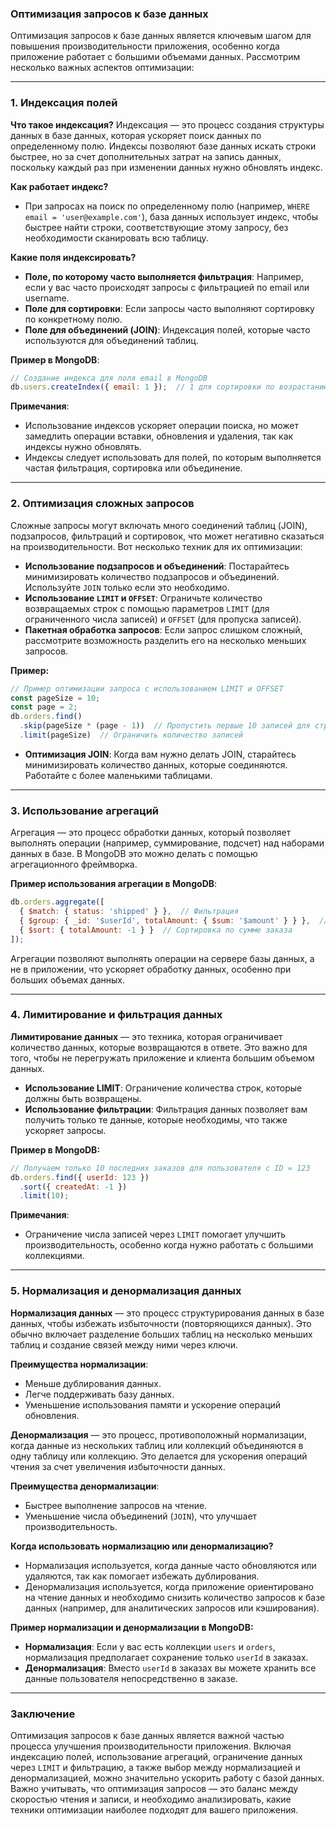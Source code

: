 ### Оптимизация запросов к базе данных

Оптимизация запросов к базе данных является ключевым шагом для повышения производительности приложения, особенно когда приложение работает с большими объемами данных. Рассмотрим несколько важных аспектов оптимизации:

---

### 1. **Индексация полей**

**Что такое индексация?**
Индексация — это процесс создания структуры данных в базе данных, которая ускоряет поиск данных по определенному полю. Индексы позволяют базе данных искать строки быстрее, но за счет дополнительных затрат на запись данных, поскольку каждый раз при изменении данных нужно обновлять индекс.

**Как работает индекс?**
- При запросах на поиск по определенному полю (например, `WHERE email = 'user@example.com'`), база данных использует индекс, чтобы быстрее найти строки, соответствующие этому запросу, без необходимости сканировать всю таблицу.

**Какие поля индексировать?**
- **Поле, по которому часто выполняется фильтрация**: Например, если у вас часто происходят запросы с фильтрацией по email или username.
- **Поле для сортировки**: Если запросы часто выполняют сортировку по конкретному полю.
- **Поле для объединений (JOIN)**: Индексация полей, которые часто используются для объединений таблиц.
  
**Пример в MongoDB**:

```javascript
// Создание индекса для поля email в MongoDB
db.users.createIndex({ email: 1 });  // 1 для сортировки по возрастанию, -1 — по убыванию
```

**Примечания**:
- Использование индексов ускоряет операции поиска, но может замедлить операции вставки, обновления и удаления, так как индексы нужно обновлять.
- Индексы следует использовать для полей, по которым выполняется частая фильтрация, сортировка или объединение.

---

### 2. **Оптимизация сложных запросов**

Сложные запросы могут включать много соединений таблиц (JOIN), подзапросов, фильтраций и сортировок, что может негативно сказаться на производительности. Вот несколько техник для их оптимизации:

- **Использование подзапросов и объединений**: Постарайтесь минимизировать количество подзапросов и объединений. Используйте `JOIN` только если это необходимо.
- **Использование `LIMIT` и `OFFSET`**: Ограничьте количество возвращаемых строк с помощью параметров `LIMIT` (для ограниченного числа записей) и `OFFSET` (для пропуска записей).
- **Пакетная обработка запросов**: Если запрос слишком сложный, рассмотрите возможность разделить его на несколько меньших запросов.

**Пример:**
```javascript
// Пример оптимизации запроса с использованием LIMIT и OFFSET
const pageSize = 10;
const page = 2;
db.orders.find()
  .skip(pageSize * (page - 1))  // Пропустить первые 10 записей для страницы 2
  .limit(pageSize)  // Ограничить количество записей
```

- **Оптимизация JOIN**: Когда вам нужно делать JOIN, старайтесь минимизировать количество данных, которые соединяются. Работайте с более маленькими таблицами.

---

### 3. **Использование агрегаций**

Агрегация — это процесс обработки данных, который позволяет выполнять операции (например, суммирование, подсчет) над наборами данных в базе. В MongoDB это можно делать с помощью агрегационного фреймворка.

**Пример использования агрегации в MongoDB**:

```javascript
db.orders.aggregate([
  { $match: { status: 'shipped' } },  // Фильтрация
  { $group: { _id: '$userId', totalAmount: { $sum: '$amount' } } },  // Группировка
  { $sort: { totalAmount: -1 } }  // Сортировка по сумме заказа
]);
```

Агрегации позволяют выполнять операции на сервере базы данных, а не в приложении, что ускоряет обработку данных, особенно при больших объемах данных.

---

### 4. **Лимитирование и фильтрация данных**

**Лимитирование данных** — это техника, которая ограничивает количество данных, которые возвращаются в ответе. Это важно для того, чтобы не перегружать приложение и клиента большим объемом данных.

- **Использование LIMIT**: Ограничение количества строк, которые должны быть возвращены.
- **Использование фильтрации**: Фильтрация данных позволяет вам получить только те данные, которые необходимы, что также ускоряет запросы.

**Пример в MongoDB:**

```javascript
// Получаем только 10 последних заказов для пользователя с ID = 123
db.orders.find({ userId: 123 })
  .sort({ createdAt: -1 })
  .limit(10);
```

**Примечания**:
- Ограничение числа записей через `LIMIT` помогает улучшить производительность, особенно когда нужно работать с большими коллекциями.

---

### 5. **Нормализация и денормализация данных**

**Нормализация данных** — это процесс структурирования данных в базе данных, чтобы избежать избыточности (повторяющихся данных). Это обычно включает разделение больших таблиц на несколько меньших таблиц и создание связей между ними через ключи.

**Преимущества нормализации**:
- Меньше дублирования данных.
- Легче поддерживать базу данных.
- Уменьшение использования памяти и ускорение операций обновления.

**Денормализация** — это процесс, противоположный нормализации, когда данные из нескольких таблиц или коллекций объединяются в одну таблицу или коллекцию. Это делается для ускорения операций чтения за счет увеличения избыточности данных.

**Преимущества денормализации**:
- Быстрее выполнение запросов на чтение.
- Уменьшение числа объединений (`JOIN`), что улучшает производительность.

**Когда использовать нормализацию или денормализацию?**
- Нормализация используется, когда данные часто обновляются или удаляются, так как помогает избежать дублирования.
- Денормализация используется, когда приложение ориентировано на чтение данных и необходимо снизить количество запросов к базе данных (например, для аналитических запросов или кэширования).

**Пример нормализации и денормализации в MongoDB:**
- **Нормализация**: Если у вас есть коллекции `users` и `orders`, нормализация предполагает сохранение только `userId` в заказах.
- **Денормализация**: Вместо `userId` в заказах вы можете хранить все данные пользователя непосредственно в заказе.

---

### Заключение

Оптимизация запросов к базе данных является важной частью процесса улучшения производительности приложения. Включая индексацию полей, использование агрегаций, ограничение данных через `LIMIT` и фильтрацию, а также выбор между нормализацией и денормализацией, можно значительно ускорить работу с базой данных. Важно учитывать, что оптимизация запросов — это баланс между скоростью чтения и записи, и необходимо анализировать, какие техники оптимизации наиболее подходят для вашего приложения.
